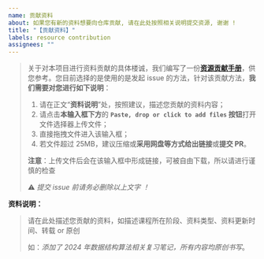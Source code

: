 ```yaml
---
name: 贡献资料
about: 如果您有新的资料想要向仓库贡献, 请在此处按照相关说明提交资源, 谢谢 !
title: "【贡献资料】"
labels: resource contribution
assignees: ""
---
```


> 关于对本项目进行资料贡献的具体楼诚，我们编写了一份[**资源贡献手册**](https://github.com/KarryRen/SCU-CS-Class-Materials/blob/main/CONTRIBUTION.md)，供您参考。您目前选择的是使用的是发起 issue 的方法，针对该贡献方法，**我们需要对您进行如下说明**：
>
> 1. 请在正文“**资料说明**”处，按照建议，描述您贡献的资料内容；
> 2. 请点击**本输入框下方**的 **`Paste, drop or click to add files` 按钮**打开文件选择器上传文件；
> 3. 直接拖拽文件进入该输入框；
> 4. 若文件超过 25MB，建议压缩或**采用网盘等方式给出链接**或**提交 PR**。
>
> **注意**：上传文件后会在该输入框中形成链接，可被自由下载，所以请进行谨慎的检查
>
> ⚠️ *提交 issue 前请务必删除以上文字 ！*



**资料说明：**

> 请在此处描述您贡献的资料，如描述课程所在阶段、资料类型、资料更新时间、转载 or 原创
>
> 如：*添加了 2024 年数据结构算法相关复习笔记，所有内容均原创书写*。
